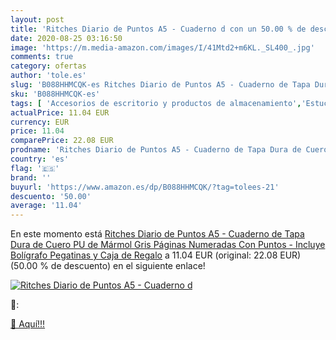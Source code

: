 ```yaml
---
layout: post
title: 'Ritches Diario de Puntos A5 - Cuaderno d con un 50.00 % de descuento'
date: 2020-08-25 03:16:50
image: 'https://m.media-amazon.com/images/I/41Mtd2+m6KL._SL400_.jpg'
comments: true
category: ofertas
author: 'tole.es'
slug: 'B088HHMCQK-es Ritches Diario de Puntos A5 - Cuaderno de Tapa Dura de...'
sku: 'B088HHMCQK-es'
tags: [ 'Accesorios de escritorio y productos de almacenamiento','Estuches escolares','Herramientas de mano para jardinería','Jardinería','Jardín','Material de oficina','Materiales, organizadores y dispensadores de escritorio','Oficina y papelería','Tijeras de podar para jardinería','bolígrafo', ]
actualPrice: 11.04 EUR
currency: EUR
price: 11.04
comparePrice: 22.08 EUR
prodname: 'Ritches Diario de Puntos A5 - Cuaderno de Tapa Dura de Cuero PU de Mármol Gris  Páginas Numeradas Con Puntos - Incluye Bolígrafo  Pegatinas y Caja de Regalo'
country: 'es'
flag: '🇪🇸'
brand: ''
buyurl: 'https://www.amazon.es/dp/B088HHMCQK/?tag=tolees-21'
descuento: '50.00'
average: '11.04'
---
```


En este momento está [Ritches Diario de Puntos A5 - Cuaderno de Tapa Dura de Cuero PU de Mármol Gris  Páginas Numeradas Con Puntos - Incluye Bolígrafo  Pegatinas y Caja de Regalo](https://www.amazon.es/dp/B088HHMCQK/?tag=tolees-21) a 11.04 EUR (original: 22.08 EUR) (50.00 %  de descuento) en el siguiente enlace!

[![Ritches Diario de Puntos A5 - Cuaderno d](https://m.media-amazon.com/images/I/41Mtd2+m6KL._SL400_.jpg)](https://www.amazon.es/dp/B088HHMCQK/?tag=tolees-21)

🔎:


[🛒 Aquí!!!](https://www.amazon.es/dp/B088HHMCQK/?tag=tolees-21)

